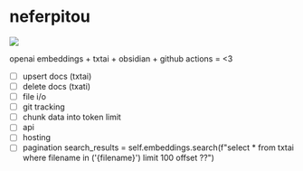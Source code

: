# neferpitou

![](https://blautoothdmand.files.wordpress.com/2017/09/ep130_09.png)

openai embeddings + txtai + obsidian + github actions = <3

- [ ] upsert docs (txtai)
- [ ] delete docs (txati)
- [ ] file i/o
- [ ] git tracking
- [ ] chunk data into token limit
- [ ] api
- [ ] hosting
- [ ] pagination
    search_results = self.embeddings.search(f"select * from txtai where filename in ('{filename}') limit 100 offset ??")
